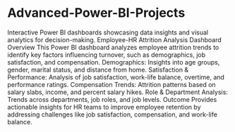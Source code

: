 # Advanced-Power-BI-Projects
Interactive Power BI dashboards showcasing data insights and visual analytics for decision-making.
Employee-HR Attrition Analysis Dashboard
Overview
This Power BI dashboard analyzes employee attrition trends to identify key factors influencing turnover, such as demographics, job satisfaction, and compensation.
Demographics: Insights into age groups, gender, marital status, and distance from home.
Satisfaction & Performance: Analysis of job satisfaction, work-life balance, overtime, and performance ratings.
Compensation Trends: Attrition patterns based on salary slabs, income, and percent salary hikes.
Role & Department Analysis: Trends across departments, job roles, and job levels.
Outcome
Provides actionable insights for HR teams to improve employee retention by addressing challenges like job satisfaction, compensation, and work-life balance.
